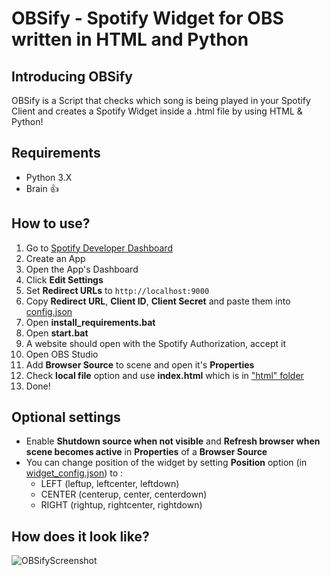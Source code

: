 # OBSify - Spotify Widget for OBS written in HTML and Python

## Introducing OBSify
OBSify is a Script that checks which song is being played in your Spotify Client and creates a Spotify Widget inside a .html file by using HTML & Python!  

## Requirements
- Python 3.X
- Brain 👍

## How to use?
1. Go to [Spotify Developer Dashboard](https://developer.spotify.com/dashboard/)
2. Create an App
3. Open the App's Dashboard
4. Click **Edit Settings**
5. Set **Redirect URLs** to `http://localhost:9000`
6. Copy **Redirect URL**, **Client ID**, **Client Secret** and paste them into [config.json](https://github.com/Heapy1337/OBSify/blob/main/config.json)
7. Open **install_requirements.bat**
8. Open **start.bat**
9. A website should open with the Spotify Authorization, accept it
10. Open OBS Studio
11. Add **Browser Source** to scene and open it's **Properties**
13. Check **local file** option and use **index.html** which is in ["html" folder](https://github.com/Heapy1337/OBSify/tree/main/html)
14. Done!

## Optional settings
- Enable **Shutdown source when not visible** and **Refresh browser when scene becomes active** in **Properties** of a **Browser Source**
- You can change position of the widget by setting **Position** option (in [widget_config.json](https://github.com/Heapy1337/OBSify/blob/main/html/widget_config.json)) to :
  - LEFT (leftup, leftcenter, leftdown)
  - CENTER (centerup, center, centerdown)
  - RIGHT (rightup, rightcenter, rightdown)

## How does it look like?
![OBSifyScreenshot](https://i.imgur.com/t2gSTjt.png)
